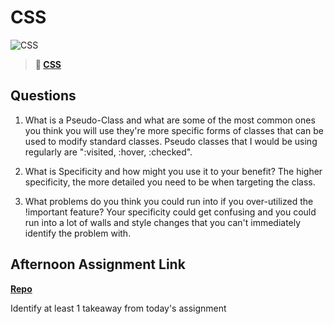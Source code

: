 # CSS

![CSS](https://bcw.blob.core.windows.net/public/cssUnit/1411879719053976)

> **📖 [CSS](https://codeworksacademy.com/fs-student-guide/resources/wk1/03-CSS)**

## Questions

1. What is a Pseudo-Class and what are some of the most common ones you think you will use
   they're more specific forms of classes that can be used to modify standard classes. Pseudo classes that I would be using regularly are ":visited, :hover, :checked".

2. What is Specificity and how might you use it to your benefit?
   The higher specificity, the more detailed you need to be when targeting the class.

3. What problems do you think you could run into if you over-utilized the !important feature?
   Your specificity could get confusing and you could run into a lot of walls and style changes that you can't immediately identify the problem with.

## Afternoon Assignment Link

**[Repo](https://github.com/big-daddy-dom/practice-website)**

Identify at least 1 takeaway from today's assignment
